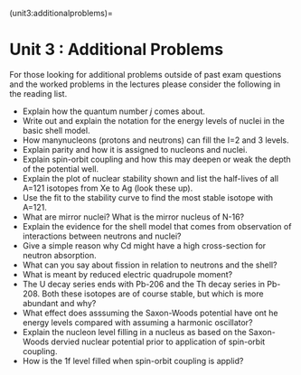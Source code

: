 (unit3:additionalproblems)=
# Unit 3 : Additional Problems

For those looking for additional problems outside of past exam questions and the worked problems in the lectures please consider the following in the reading list.

- Explain how the quantum number $j$ comes about.
- Write out and explain the notation for the energy levels of nuclei in the basic shell model.
- How manynucleons (protons and neutrons) can fill the I=2 and 3 levels.
- Explain parity and how it is assigned to nucleons and nuclei.
- Explain spin-orbit coupling and how this may deepen or weak the depth of the potential well.
- Explain the plot of nuclear stability shown and list the half-lives of all A=121 isotopes from Xe to Ag (look these up).
- Use the fit to the stability curve to find the most stable isotope with A=121.
- What are mirror nuclei? What is the mirror nucleus of N-16?
- Explain the evidence for the shell model that comes from observation of interactions between neutrons and nuclei?
- Give a simple reason why Cd might have a high cross-section for neutron absorption.
- What can you say about fission in relation to neutrons and the shell?
- What is meant by reduced electric quadrupole moment?
- The U decay series ends with Pb-206 and the Th decay series in Pb-208. Both these isotopes are of course stable, but which is more abundant and why?
- What effect does asssuming the Saxon-Woods potential have ont he energy levels compared with assuming a harmonic oscillator?
- Explain the nucleon level filling in a nucleus as based on the Saxon-Woods dervied nuclear potential prior to application of spin-orbit coupling.
- How is the 1f level filled when spin-orbit coupling is applid?